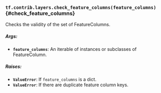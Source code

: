 ### `tf.contrib.layers.check_feature_columns(feature_columns)` {#check_feature_columns}

Checks the validity of the set of FeatureColumns.

##### Args:


*  <b>`feature_columns`</b>: An iterable of instances or subclasses of FeatureColumn.

##### Raises:


*  <b>`ValueError`</b>: If `feature_columns` is a dict.
*  <b>`ValueError`</b>: If there are duplicate feature column keys.

